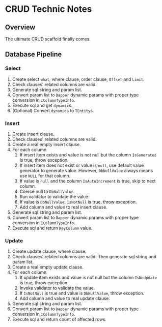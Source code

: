 # CRUD Technic Notes

## Overview

The ultimate CRUD scaffold finally comes.

## Database Pipeline

### Select

1. Create select `what`, where clause, order clause, `Offset` and `Limit`.
2. Check clauses' related columns are valid.
3. Generate sql string and param list.
4. Convert param list to `Dapper` dynamic params with proper type conversion in `IColumnTypeInfo`.
5. Execute sql and get `dynamic`s.
6. (Optional) Convert `dynamic`s to `TEntity`s.

### Insert

1. Create insert clause.
2. Check clauses' related columns are valid.
3. Create a real empty insert clause.
4. For each column:
    1. If insert item exists and value is not null but the column `IsGenerated` is true, throw exception.
    2. If insert item does not exist or value is `null`, use default value generator to generate value. However, `DbNullValue` always means use `NULL` for that column.
    3. If value is `null` and the column `IsAutoIncrement` is true, skip to next column.
    4. Coerce null to `DbNullValue`.
    5. Run validator to validate the value.
    6. If value is `DbNullValue`, `IsNotNull` is true, throw exception.
    7. Add column and value to real insert clause.
5. Generate sql string and param list.
6. Convert param list to `Dapper` dynamic params with proper type conversion in `IColumnTypeInfo`.
7. Execute sql and return `KeyColumn` value.

### Update

1. Create update clause, where clause.
2. Check clauses' related columns are valid. Then generate sql string and param list.
3. Create a real empty update clause.
4. For each column:
    1. If update item exists and value is not null but the column `IsNoUpdate` is true, throw exception.
    2. Invoke validator to validate the value.
    3. If `IsNotNull` is true and value is `DbNullValue`, throw exception.
    4. Add column and value to real update clause.
5. Generate sql string and param list.
6. Convert param list to `Dapper` dynamic params with proper type conversion in `IColumnTypeInfo`.
7. Execute sql and return count of affected rows.
